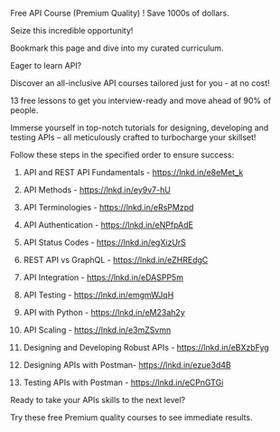 

Free API Course (Premium Quality) ! Save 1000s of dollars.

Seize this incredible opportunity!

Bookmark this page and dive into my curated curriculum.

Eager to learn API?

Discover an all-inclusive API courses tailored just for you - at no cost!

13 free lessons to get you interview-ready and move ahead of 90% of people.

Immerse yourself in top-notch tutorials for designing, developing and testing APIs – all meticulously crafted to turbocharge your skillset!

Follow these steps in the specified order to ensure success:


1. API and REST API Fundamentals - https://lnkd.in/e8eMet_k

2. API Methods - https://lnkd.in/ey9v7-hU

3. API Terminologies - https://lnkd.in/eRsPMzpd

4. API Authentication - https://lnkd.in/eNPfpAdE

5. API Status Codes - https://lnkd.in/egXizUrS

6. REST API vs GraphQL - https://lnkd.in/eZHREdgC

7. API Integration - https://lnkd.in/eDASPP5m

8. API Testing - https://lnkd.in/emgmWJqH

9. API with Python - https://lnkd.in/eM23ah2y

10. API Scaling - https://lnkd.in/e3mZSvmn

11. Designing and Developing Robust APIs - https://lnkd.in/eBXzbFyg

12. Designing APIs with Postman- https://lnkd.in/ezue3d4B

13. Testing APIs with Postman - https://lnkd.in/eCPnGTGi

Ready to take your APIs skills to the next level?

Try these free Premium quality courses to see immediate results.
